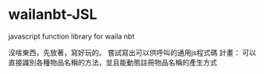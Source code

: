 wailanbt-JSL
============

javascript function library for waila nbt


沒啥東西，先放著，寫好玩的。
嘗試寫出可以供呼叫的通用js程式碼
計畫：
可以直接識別各種物品名稱的方法，並且能動態註冊物品名稱的產生方式
